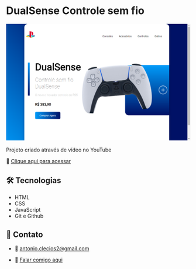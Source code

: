 # DualSense Controle sem fio

![preview](./.github/preview.png)

Projeto criado através de vídeo no YouTube

🔗 [Clique aqui para acessar](https://antonio-clecio.github.io/playstation-store/)

## 🛠️ Tecnologias

- HTML
- CSS
- JavaScript
- Git e Github

## 🪪 Contato

- 📩 antonio.clecios2@gmail.com

- 📲 [Falar comigo aqui](https://wa.me/5561992890048/)